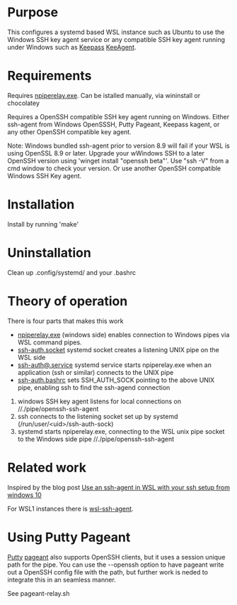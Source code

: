 # Purpose

This configures a systemd based WSL instance such as Ubuntu to use the Windows SSH key agent service or any compatible SSH key agent running under Windows such as [Keepass](https://keepass.info/) [KeeAgent](https://lechnology.com/software/keeagent/).

# Requirements

Requires [npiperelay.exe](https://github.com/jstarks/npiperelay). Can be istalled manually, via wininstall or chocolatey

Requires a OpenSSH compatible SSH key agent running on Windows. Either ssh-agent from Windows OpenSSSH, Putty Pageant, Keepass kagent, or any other OpenSSH compatible key agent.

Note: Windows bundled ssh-agent prior to version 8.9 will fail if your WSL is using OpenSSL 8.9 or later. Upgrade your wWindows SSH to a later OpenSSH version using 'winget install "openssh beta"'. Use "ssh -V" from a cmd window to check your version. Or use another OpenSSH compatible Windows SSH Key agent.

# Installation

Install by running 'make'

# Uninstallation

Clean up .config/systemd/ and your .bashrc

# Theory of operation

There is four parts that makes this work

* [npiperelay.exe](https://github.com/jstarks/npiperelay) (windows side) enables connection to Windows pipes via WSL command pipes.
* [ssh-auth.socket](ssh-auth.socket) systemd socket creates a listening UNIX pipe on the WSL side
* [ssh-auth@.service](ssh-auth@.service) systemd service starts npiperelay.exe when an application (ssh or similar) connects to the UNIX pipe
* [ssh-auth.bashrc](ssh-auth.bashrc) sets SSH_AUTH_SOCK pointing to the above UNIX pipe, enabling ssh to find the ssh-agend connection

1. windows SSH key agent listens for local connections on //./pipe/openssh-ssh-agent
2. ssh connects to the listening socket set up by systemd  (/run/user/&lt;uid&gt;/ssh-auth-sock)
3. systemd starts npiperelay.exe, connecting to the WSL unix pipe socket to the Windows side pipe //./pipe/openssh-ssh-agent

# Related work

Inspired by the blog post [Use an ssh-agent in WSL with your ssh setup from windows 10](https://pscheit.medium.com/use-an-ssh-agent-in-wsl-with-your-ssh-setup-in-windows-10-41756755993e)

For WSL1 instances there is [wsl-ssh-agent](https://github.com/rupor-github/wsl-ssh-agent).

# Using Putty Pageant

[Putty](https://www.chiark.greenend.org.uk/~sgtatham/putty/) [pageant](https://the.earth.li/~sgtatham/putty/0.80/htmldoc/Chapter9.html#pageant) also supports OpenSSH clients, but it uses a session unique path for the pipe. You can use the --openssh option to have pageant write out a OpenSSH config file with the path, but further work is neded to integrate this in an seamless manner.

See pageant-relay.sh
